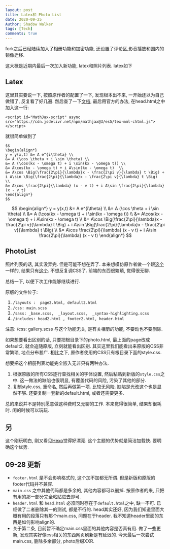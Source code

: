 ```yaml
---
layout: post
title: Latex和 Photo List
date: 2020-09-25
Author: Shadow Walker
tags: [Tech]
comments: true
---
```


fork之后已经陆续加入了相册功能和加密功能, 还设置了评论区,影音播放和国内的镜像迁移. 

这大概是近期内最后一次加入新功能, latex和照片列表.   latex如下

## Latex

这里其实要说一下, 按照原作者的配置了一下, 发现根本出不来, 一开始还以为自己做错了, 反复看了好几遍.  然后查了一下[文档](https://github.com/mathjax/MathJax), 最后用官方的办法, 在head.html之中加入这一行:

```
<script id="MathJax-script" async src="https://cdn.jsdelivr.net/npm/mathjax@3/es5/tex-mml-chtml.js"></script> 
```
就很简单做到了


```
$$
\begin{align*}
y = y(x,t) &= A e^{i\theta} \\
&= A (\cos \theta + i \sin \theta) \\
&= A (\cos(kx - \omega t) + i \sin(kx - \omega t)) \\
&= A\cos(kx - \omega t) + i A\sin(kx - \omega t)  \\
&= A\cos \Big(\frac{2\pi}{\lambda}x - \frac{2\pi v}{\lambda} t \Big) + i A\sin \Big(\frac{2\pi}{\lambda}x - \frac{2\pi v}{\lambda} t \Big)  \\
&= A\cos \frac{2\pi}{\lambda} (x - v t) + i A\sin \frac{2\pi}{\lambda} (x - v t)
\end{align*}
$$

```

<!-- more -->

$$
\begin{align*}
y = y(x,t) &= A e^{i\theta} \\
&= A (\cos \theta + i \sin \theta) \\
&= A (\cos(kx - \omega t) + i \sin(kx - \omega t)) \\
&= A\cos(kx - \omega t) + i A\sin(kx - \omega t)  \\
&= A\cos \Big(\frac{2\pi}{\lambda}x - \frac{2\pi v}{\lambda} t \Big) + i A\sin \Big(\frac{2\pi}{\lambda}x - \frac{2\pi v}{\lambda} t \Big)  \\
&= A\cos \frac{2\pi}{\lambda} (x - v t) + i A\sin \frac{2\pi}{\lambda} (x - v t)
\end{align*}
$$


## PhotoList

照片列表的话, 其实没弄完. 但是可能不想在弄了.  本来想模仿原作者做一个跟[这个](https://opieters.github.io/jekyll-image-gallery-example/photography/)一样的, 结果只有[这个](https://easonback26.github.io/ShadowArchive/photo/).  不想反复调CSS了. 前端的东西很繁琐, 觉得很无聊. 

总结一下, 以便下次工作能够继续进行. 

原版的文件位于: 

1. `/layouts :  page2.html, default2.html`
2. `/css: main.scss`
3. `/sass: _base.scss,  _layout.scss,  _syntax-highlighting.scss`
4. `/includes: head2.html , footer2.html, header.html`

注意: /css: gallery.scss 与这个功能无关, 是有关相册的功能, 不要动也不要删除. 

如果想要看出区别的话, 只要把根目录下的photo.html, 最上面的page改成default2, 就会追随原版, 立刻就能看出区别. 
其实这里我们能看出来原版的CSS非常繁琐, 地点分布甚广.  相比之下, 原作者使用的CSS只有根目录下面的style.css. 

想要把这个相册列表功能完全嵌入无非只有两种办法. 

1. 根据原版的所有CSS逐行查找相关的字体设置, 然后粘贴到新版的`style.css`之中. 这一做法的缺陷也很明显, 有覆盖代码的风险, 污染了其他的部分. 
2. 复制style.css, 重命名, 然后再做第一项. 比较无风险. 缺陷是光改这个也是显然不够. 还要复制一套新的default.html, 或者还需要更多. 

总的来说并不是特别愿意做这种费时又无聊的工作. 本来觉得很简单, 结果却很耗时.  闲的时候可以玩玩. 

## 另

这个刚玩明白, 刚又看见[Hexo](https://www.npmjs.com/package/ayer?activeTab=readme)觉得好漂亮. 这个主题的优势就是简洁加载快. 要明确这个优势. 


## 09-28 更新

- `footer.html` 是不会影响格式的, 这个加不加都无所谓. 但是新版和原版的footer代码并不兼容. 
- `main.css` 之中其他代码都是多余的, 其他内容都可以删掉. 按原作者的来, 只把有用的那一部分完全粘贴进去即可.
- `header.html` 和 `head.html` 必须同时存在于`default.html`之中, 缺一不可. 已经做了二者删除其一的测试, 都是不行的. head其实还好, 因为我们知道里面大概有用的段落只有那个main.css, 问题在于header. 我不知道header里面的东西是如何影响align的. 
- 关于第二条, 目前暂不确定main.css里面的其他内容是否真有用. 做了一些更新, 发现其实好像css相关的东西网页刷新是有延迟的. 今天最后一次尝试main.css, 删除多余部分, photo后缀XXR. 

